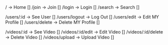 / -> Home []
/join -> Join []
/login -> Login []
/search -> Search []

/users/:id -> See User []
/users/logout -> Log Out []
/users/edit -> Edit MY Profile []
/users/delete -> Delete MY Profile []

/videos/:id -> See Video []
/videos/:id/edit -> Edit Video []
/videos/:id/delete -> Delete Video []
/videos/upload -> Upload Video []
